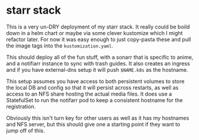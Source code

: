 # starr stack

This is a very un-DRY deployment of my starr stack. It really could be boild down in a helm chart
or maybe via some clever kustomize which I might refactor later. For now it was easy enough to
just copy-pasta these and pull the image tags into the `kustomization.yaml`.

This should deploy all of the fun stuff, with a sonarr that is specific to anime, and a notifiarr
instance to sync with trash guides. It also creates an ingress and if you have external-dns
setup it will push `$NAME.k8s` as the hostname.

This setup assumes you have access to both persistent volumes to store the local DB and config
so that it will persist across restarts, as well as access to an NFS share hosting the actual
media files. It does use a StatefulSet to run the notifarr pod to keep a consistent hostname for
the registration.

Obviously this isn't turn key for other users as well as it has my hostnames and NFS server,
but this should give one a starting point if they want to jump off of this.
